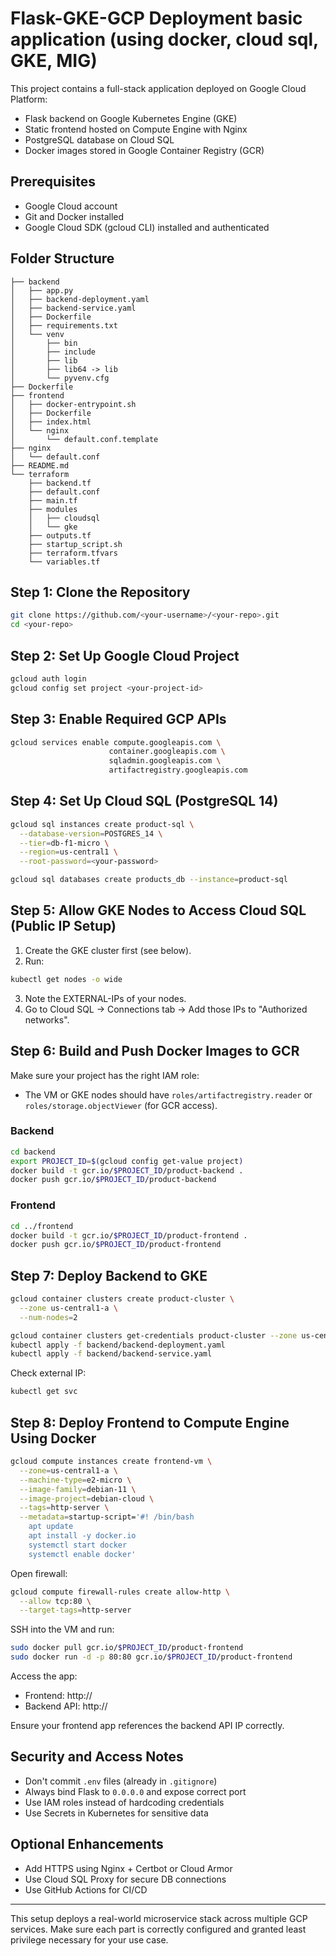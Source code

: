 # Flask-GKE-GCP Deployment basic application (using docker, cloud sql, GKE, MIG)

This project contains a full-stack application deployed on Google Cloud Platform:

* Flask backend on Google Kubernetes Engine (GKE)
* Static frontend hosted on Compute Engine with Nginx
* PostgreSQL database on Cloud SQL
* Docker images stored in Google Container Registry (GCR)

## Prerequisites

* Google Cloud account
* Git and Docker installed
* Google Cloud SDK (gcloud CLI) installed and authenticated

## Folder Structure

```
├── backend
│   ├── app.py
│   ├── backend-deployment.yaml
│   ├── backend-service.yaml
│   ├── Dockerfile
│   ├── requirements.txt
│   └── venv
│       ├── bin
│       ├── include
│       ├── lib
│       ├── lib64 -> lib
│       └── pyvenv.cfg
├── Dockerfile
├── frontend
│   ├── docker-entrypoint.sh
│   ├── Dockerfile
│   ├── index.html
│   └── nginx
│       └── default.conf.template
├── nginx
│   └── default.conf
├── README.md
└── terraform
    ├── backend.tf
    ├── default.conf
    ├── main.tf
    ├── modules
    │   ├── cloudsql
    │   └── gke
    ├── outputs.tf
    ├── startup_script.sh
    ├── terraform.tfvars
    └── variables.tf

```

## Step 1: Clone the Repository

```bash
git clone https://github.com/<your-username>/<your-repo>.git
cd <your-repo>
```

## Step 2: Set Up Google Cloud Project

```bash
gcloud auth login
gcloud config set project <your-project-id>
```

## Step 3: Enable Required GCP APIs

```bash
gcloud services enable compute.googleapis.com \
                      container.googleapis.com \
                      sqladmin.googleapis.com \
                      artifactregistry.googleapis.com
```

## Step 4: Set Up Cloud SQL (PostgreSQL 14)

```bash
gcloud sql instances create product-sql \
  --database-version=POSTGRES_14 \
  --tier=db-f1-micro \
  --region=us-central1 \
  --root-password=<your-password>

gcloud sql databases create products_db --instance=product-sql
```

## Step 5: Allow GKE Nodes to Access Cloud SQL (Public IP Setup)

1. Create the GKE cluster first (see below).
2. Run:

```bash
kubectl get nodes -o wide
```

3. Note the EXTERNAL-IPs of your nodes.
4. Go to Cloud SQL → Connections tab → Add those IPs to "Authorized networks".

## Step 6: Build and Push Docker Images to GCR

Make sure your project has the right IAM role:

* The VM or GKE nodes should have `roles/artifactregistry.reader` or `roles/storage.objectViewer` (for GCR access).

### Backend

```bash
cd backend
export PROJECT_ID=$(gcloud config get-value project)
docker build -t gcr.io/$PROJECT_ID/product-backend .
docker push gcr.io/$PROJECT_ID/product-backend
```

### Frontend

```bash
cd ../frontend
docker build -t gcr.io/$PROJECT_ID/product-frontend .
docker push gcr.io/$PROJECT_ID/product-frontend
```

## Step 7: Deploy Backend to GKE

```bash
gcloud container clusters create product-cluster \
  --zone us-central1-a \
  --num-nodes=2

gcloud container clusters get-credentials product-cluster --zone us-central1-a
kubectl apply -f backend/backend-deployment.yaml
kubectl apply -f backend/backend-service.yaml
```

Check external IP:

```bash
kubectl get svc
```

## Step 8: Deploy Frontend to Compute Engine Using Docker

```bash
gcloud compute instances create frontend-vm \
  --zone=us-central1-a \
  --machine-type=e2-micro \
  --image-family=debian-11 \
  --image-project=debian-cloud \
  --tags=http-server \
  --metadata=startup-script='#! /bin/bash
    apt update
    apt install -y docker.io
    systemctl start docker
    systemctl enable docker'
```

Open firewall:

```bash
gcloud compute firewall-rules create allow-http \
  --allow tcp:80 \
  --target-tags=http-server
```

SSH into the VM and run:

```bash
sudo docker pull gcr.io/$PROJECT_ID/product-frontend
sudo docker run -d -p 80:80 gcr.io/$PROJECT_ID/product-frontend
```

Access the app:

* Frontend: http\://<Compute-VM-External-IP>
* Backend API: http\://<GKE-External-IP>

Ensure your frontend app references the backend API IP correctly.

## Security and Access Notes

* Don't commit `.env` files (already in `.gitignore`)
* Always bind Flask to `0.0.0.0` and expose correct port
* Use IAM roles instead of hardcoding credentials
* Use Secrets in Kubernetes for sensitive data

## Optional Enhancements

* Add HTTPS using Nginx + Certbot or Cloud Armor
* Use Cloud SQL Proxy for secure DB connections
* Use GitHub Actions for CI/CD

---

This setup deploys a real-world microservice stack across multiple GCP services. Make sure each part is correctly configured and granted least privilege necessary for your use case.
